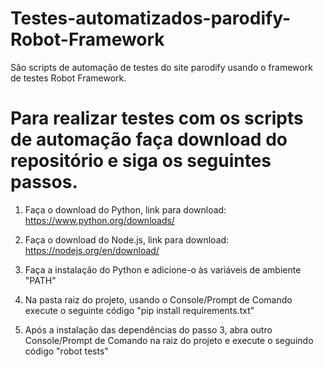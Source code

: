 # Testes-automatizados-parodify-Robot-Framework
São scripts de automação de testes do site parodify usando o framework de testes Robot Framework.


# Para realizar testes com os scripts de automação faça download do repositório e siga os seguintes passos.

1. Faça o download do Python, link para download: https://www.python.org/downloads/

2. Faça o download do Node.js, link para download: https://nodejs.org/en/download/

3. Faça a instalação do Python e adicione-o às variáveis de ambiente "PATH"

4. Na pasta raiz do projeto, usando o Console/Prompt de Comando execute o seguinte código "pip install requirements.txt"

5. Após a instalação das dependências do passo 3, abra outro Console/Prompt de Comando na raiz do projeto e execute o seguindo código "robot tests"
